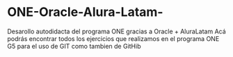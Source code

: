 # ONE-Oracle-Alura-Latam-
Desarollo autodidacta del programa ONE gracias a Oracle + AluraLatam 
Acá podrás encontrar todos los ejercicios que realizamos en el programa ONE G5 para el uso de GIT como tambien de GitHib
